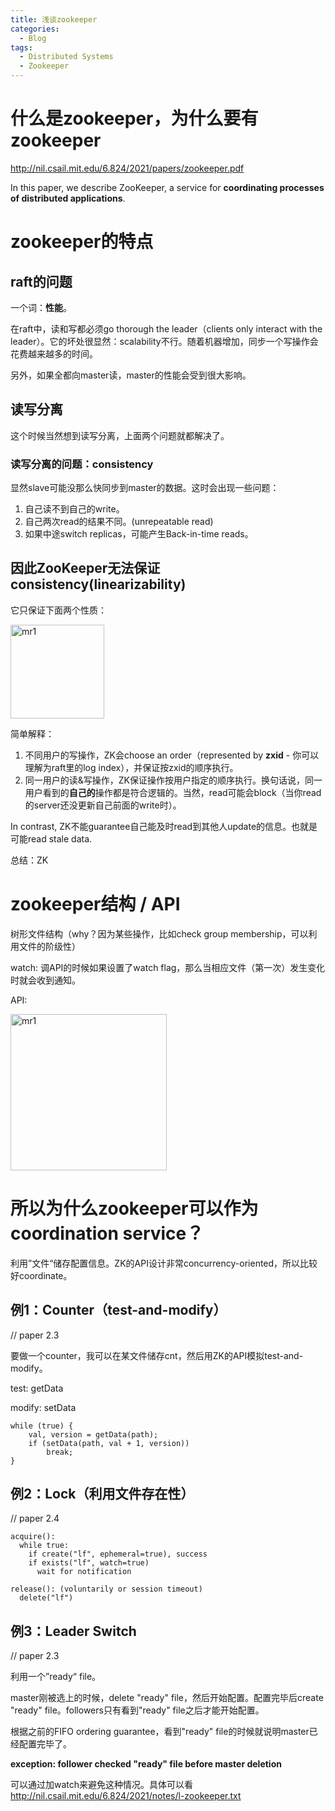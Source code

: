 ```yaml
---
title: 浅谈zookeeper
categories:
  - Blog
tags:
  - Distributed Systems
  - Zookeeper
---
```


# 什么是zookeeper，为什么要有zookeeper

http://nil.csail.mit.edu/6.824/2021/papers/zookeeper.pdf

In this paper, we describe ZooKeeper, a service for **coordinating processes of distributed applications**.

# zookeeper的特点

## raft的问题

一个词：**性能**。

在raft中，读和写都必须go thorough the leader（clients only interact with the leader）。它的坏处很显然：scalability不行。随着机器增加，同步一个写操作会花费越来越多的时间。

另外，如果全都向master读，master的性能会受到很大影响。

## 读写分离

这个时候当然想到读写分离，上面两个问题就都解决了。

### 读写分离的问题：consistency

显然slave可能没那么快同步到master的数据。这时会出现一些问题：

1. 自己读不到自己的write。
2. 自己两次read的结果不同。(unrepeatable read)
3. 如果中途switch replicas，可能产生Back-in-time reads。

## 因此ZooKeeper无法保证consistency(linearizability)

它只保证下面两个性质：

<img src="/Users/apple/yuhengfdada.github.io/assets/zoo/guarantees.png" alt="mr1" height="150"/>

简单解释：

1. 不同用户的写操作，ZK会choose an order（represented by **zxid** - 你可以理解为raft里的log index），并保证按zxid的顺序执行。
2. 同一用户的读&写操作，ZK保证操作按用户指定的顺序执行。换句话说，同一用户看到的**自己的**操作都是符合逻辑的。当然，read可能会block（当你read的server还没更新自己前面的write时）。

In contrast, ZK不能guarantee自己能及时read到其他人update的信息。也就是可能read stale data.

总结：ZK

# zookeeper结构 / API

树形文件结构（why？因为某些操作，比如check group membership，可以利用文件的阶级性）

watch: 调API的时候如果设置了watch flag，那么当相应文件（第一次）发生变化时就会收到通知。

API:

<img src="/Users/apple/yuhengfdada.github.io/assets/zoo/API.png" alt="mr1" height="250"/>

# 所以为什么zookeeper可以作为coordination service？

利用”文件“储存配置信息。ZK的API设计非常concurrency-oriented，所以比较好coordinate。

## 例1：Counter（test-and-modify）

// paper 2.3

要做一个counter，我可以在某文件储存cnt，然后用ZK的API模拟test-and-modify。

test: getData

modify: setData

```
while (true) {
	val, version = getData(path);
	if (setData(path, val + 1, version))
		break;
}
```

## 例2：Lock（利用文件存在性）

// paper 2.4

```
acquire():
  while true:
    if create("lf", ephemeral=true), success
    if exists("lf", watch=true)
      wait for notification

release(): (voluntarily or session timeout)
  delete("lf")
```

## 例3：Leader Switch

// paper 2.3

利用一个”ready“ file。

master刚被选上的时候，delete "ready" file，然后开始配置。配置完毕后create "ready" file。followers只有看到"ready" file之后才能开始配置。

根据之前的FIFO ordering guarantee，看到"ready" file的时候就说明master已经配置完毕了。

**exception: follower checked "ready" file before master deletion**

可以通过加watch来避免这种情况。具体可以看 http://nil.csail.mit.edu/6.824/2021/notes/l-zookeeper.txt



